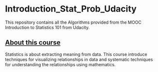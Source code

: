 # Introduction_Stat_Prob_Udacity

This repository contains all the Algorithms provided from the MOOC Introduction to Statistics 101 from Udacity.

## [About this course](https://www.udacity.com/course/intro-to-statistics--st101)

Statistics is about extracting meaning from data. This course introduce techniques for visualizing relationships in data and systematic techniques for understanding the relationships using mathematics.

